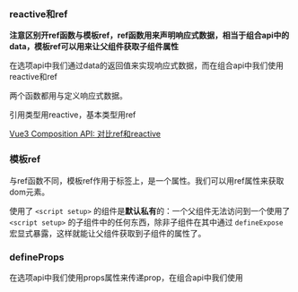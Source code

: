 ### reactive和ref

**注意区别开ref函数与模板ref，ref函数用来声明响应式数据，相当于组合api中的data，模板ref可以用来让父组件获取子组件属性**

在选项api中我们通过data的返回值来实现响应式数据，而在组合api中我们使用reactive和ref

两个函数都用与定义响应式数据。

引用类型用reactive，基本类型用ref

[Vue3 Composition API: 对比ref和reactive](https://zhuanlan.zhihu.com/p/267967246)



### 模板ref

与ref函数不同，模板ref作用于标签上，是一个属性。我们可以用ref属性来获取dom元素。

使用了 `<script setup>` 的组件是**默认私有**的：一个父组件无法访问到一个使用了 `<script setup>` 的子组件中的任何东西，除非子组件在其中通过 `defineExpose` 宏显式暴露，这样就能让父组件获取到子组件的属性了。



### defineProps

在选项api中我们使用props属性来传递prop，在组合api中我们使用